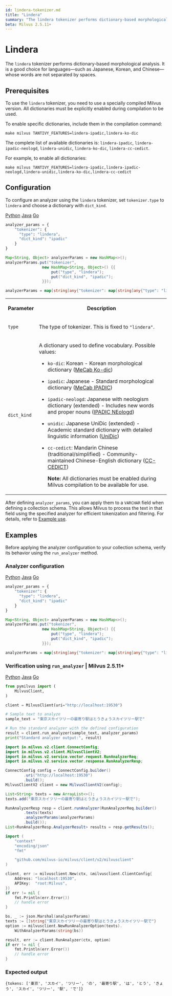 ```yaml
---
id: lindera-tokenizer.md
title: "Lindera"
summary: "The lindera tokenizer performs dictionary-based morphological analysis. It is a good choice for languages—such as Japanese, Korean, and Chinese—whose words are not separated by spaces."
beta: Milvus 2.5.11+
---
```


# Lindera

The `lindera` tokenizer performs dictionary-based morphological analysis. It is a good choice for languages—such as Japanese, Korean, and Chinese—whose words are not separated by spaces.

## Prerequisites

To use the `lindera` tokenizer, you need to use a specially compiled Milvus version. All dictionaries must be explicitly enabled during compilation to be used.

To enable specific dictionaries, include them in the compilation command:

```
make milvus TANTIVY_FEATURES=lindera-ipadic,lindera-ko-dic
```

The complete list of available dictionaries is: `lindera-ipadic`, `lindera-ipadic-neologd`, `lindera-unidic`, `lindera-ko-dic`, `lindera-cc-cedict`.

For example, to enable all dictionaries:

```
make milvus TANTIVY_FEATURES=lindera-ipadic,lindera-ipadic-neologd,lindera-unidic,lindera-ko-dic,lindera-cc-cedict
```

## Configuration

To configure an analyzer using the `lindera` tokenizer, set `tokenizer.type` to `lindera` and choose a dictionary with `dict_kind`.

<div class="multipleCode">
    <a href="#python">Python</a>
    <a href="#java">Java</a>
    <a href="#go">Go</a>
</div>

```python
analyzer_params = {
    "tokenizer": {
      "type": "lindera"，
      "dict_kind": "ipadic"
    }
}
```

```java
Map<String, Object> analyzerParams = new HashMap<>();
analyzerParams.put("tokenizer",
                new HashMap<String, Object>() {{
                    put("type", "lindera");
                    put("dict_kind", "ipadic");
                }});
```

```go
analyzerParams = map[string]any{"tokenizer": map[string]any{"type": "lindera", "dict_kind": "ipadic"}}
```

<table>
   <tr>
     <th><p>Parameter</p></th>
     <th><p>Description</p></th>
   </tr>
   <tr>
     <td><p><code>type</code></p></td>
     <td><p>The type of tokenizer. This is fixed to <code>"lindera"</code>.</p></td>
   </tr>
   <tr>
     <td><p><code>dict_kind</code></p></td>
     <td><p>A dictionary used to define vocabulary. Possible values:</p>
<ul>
<li><p><code>ko-dic</code>: Korean - Korean morphological dictionary (<a href="https://bitbucket.org/eunjeon/mecab-ko-dic">MeCab Ko-dic</a>)</p></li>
<li><p><code>ipadic</code>: Japanese - Standard morphological dictionary (<a href="https://taku910.github.io/mecab/">MeCab IPADIC</a>)</p></li>

<li><p><code>ipadic-neologd</code>: Japanese with neologism dictionary (extended) - Includes new words and proper nouns (<a href="https://github.com/neologd/mecab-ipadic-neologd">IPADIC NEologd</a>)</p></li>
<li><p><code>unidic</code>: Japanese UniDic (extended) - Academic standard dictionary with detailed linguistic information (<a href="https://clrd.ninjal.ac.jp/unidic/">UniDic</a>)</p></li>
<li><p><code>cc-cedict</code>: Mandarin Chinese (traditional/simplified) - Community-maintained Chinese-English dictionary (<a href="https://cc-cedict.org/wiki/">CC-CEDICT</a>)</p>
<p><strong>Note:</strong> All dictionaries must be enabled during Milvus compilation to be available for use.</p></li>
</ul></td>
   </tr>
</table>

After defining `analyzer_params`, you can apply them to a `VARCHAR` field when defining a collection schema. This allows Milvus to process the text in that field using the specified analyzer for efficient tokenization and filtering. For details, refer to [Example use](analyzer-overview.md#Example-use).

## Examples

Before applying the analyzer configuration to your collection schema, verify its behavior using the `run_analyzer` method.

### Analyzer configuration

<div class="multipleCode">
    <a href="#python">Python</a>
    <a href="#java">Java</a>
    <a href="#go">Go</a>
</div>

```python
analyzer_params = {
    "tokenizer": {
      "type": "lindera",
      "dict_kind": "ipadic"
    }
}
```

```java
Map<String, Object> analyzerParams = new HashMap<>();
analyzerParams.put("tokenizer",
                new HashMap<String, Object>() {{
                    put("type", "lindera");
                    put("dict_kind", "ipadic");
                }});
```

```go
analyzerParams = map[string]any{"tokenizer": map[string]any{"type": "lindera", "dict_kind": "ipadic"}}
```

### Verification using `run_analyzer` | Milvus 2.5.11+

<div class="multipleCode">
    <a href="#python">Python</a>
    <a href="#java">Java</a>
    <a href="#go">Go</a>
</div>

```python
from pymilvus import (
    MilvusClient,
)

client = MilvusClient(uri="http://localhost:19530")

# Sample text to analyze
sample_text = "東京スカイツリーの最寄り駅はとうきょうスカイツリー駅で"

# Run the standard analyzer with the defined configuration
result = client.run_analyzer(sample_text, analyzer_params)
print("Standard analyzer output:", result)
```

```java
import io.milvus.v2.client.ConnectConfig;
import io.milvus.v2.client.MilvusClientV2;
import io.milvus.v2.service.vector.request.RunAnalyzerReq;
import io.milvus.v2.service.vector.response.RunAnalyzerResp;

ConnectConfig config = ConnectConfig.builder()
        .uri("http://localhost:19530")
        .build();
MilvusClientV2 client = new MilvusClientV2(config);

List<String> texts = new ArrayList<>();
texts.add("東京スカイツリーの最寄り駅はとうきょうスカイツリー駅で");

RunAnalyzerResp resp = client.runAnalyzer(RunAnalyzerReq.builder()
        .texts(texts)
        .analyzerParams(analyzerParams)
        .build());
List<RunAnalyzerResp.AnalyzerResult> results = resp.getResults();
```

```go
import (
    "context"
    "encoding/json"
    "fmt"

    "github.com/milvus-io/milvus/client/v2/milvusclient"
)

client, err := milvusclient.New(ctx, &milvusclient.ClientConfig{
    Address: "localhost:19530",
    APIKey:  "root:Milvus",
})
if err != nil {
    fmt.Println(err.Error())
    // handle error
}

bs, _ := json.Marshal(analyzerParams)
texts := []string{"東京スカイツリーの最寄り駅はとうきょうスカイツリー駅で"}
option := milvusclient.NewRunAnalyzerOption(texts).
    WithAnalyzerParams(string(bs))

result, err := client.RunAnalyzer(ctx, option)
if err != nil {
    fmt.Println(err.Error())
    // handle error
}
```

### Expected output

```plaintext
{tokens: ['東京', 'スカイ', 'ツリー', 'の', '最寄り駅', 'は', 'とう', 'きょう', 'スカイ', 'ツリー', '駅', 'で']} 
```
